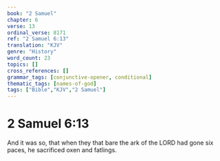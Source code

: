 ```yaml
---
book: "2 Samuel"
chapter: 6
verse: 13
ordinal_verse: 8171
ref: "2 Samuel 6:13"
translation: "KJV"
genre: "History"
word_count: 23
topics: []
cross_references: []
grammar_tags: [conjunctive-opener, conditional]
thematic_tags: [names-of-god]
tags: ["Bible","KJV","2 Samuel"]
---
```


# 2 Samuel 6:13

And it was so, that when they that bare the ark of the LORD had gone six paces, he sacrificed oxen and fatlings.
